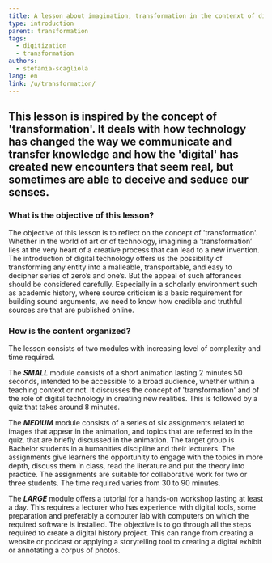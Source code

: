 ```yaml
---
title: A lesson about imagination, transformation in the contenxt of digital technology  o
type: introduction
parent: transformation
tags: 
  - digitization
  - transformation
authors: 
  - stefania-scagliola
lang: en
link: /u/transformation/
---
```

This lesson is inspired by the concept of 'transformation'. It deals with how technology has changed the way we communicate and transfer knowledge and how the 'digital' has created new encounters that seem real, but sometimes are able to deceive and seduce our senses. 
---
<!-- more -->

### What is the objective of this lesson?

<!-- section-contents -->
The objective of this lesson is to reflect on the concept of 'transformation'. Whether in the world of art or of technology, imagining a ‘transformation’ lies at the very heart of a creative process that can lead to a new invention. The introduction of digital technology offers us the possibility of transforming any entity into a malleable, transportable, and easy to decipher series of zero’s and one’s. But the appeal of such afforances should be considered carefully. Especially in a scholarly environment such as academic history, where source criticism is a basic requirement for building sound arguments, we need to know how credible and truthful sources are that are published online. 

<!-- section -->

### How is the content organized?

<!-- section-contents -->
The lesson consists of two modules with increasing level of complexity and time required.

The ***SMALL*** module consists of a short animation lasting 2 minutes 50 seconds, intended to be accessible to a broad audience, whether within a teaching context or not. It discusses the concept of 'transformation' and of the role of digital technology in creating new realities. This is followed by a quiz that takes around 8 minutes.

The ***MEDIUM*** module consists of a series of six assignments related to images that appear in the animation, and topics that are referred to in the quiz.  that are briefly discussed in the animation. The target group is Bachelor students in a humanities discipline and their lecturers. The assignments give learners the opportunity to engage with the topics in more depth, discuss them in class, read the literature and put the theory into practice. The assignments are suitable for collaborative work for two or three students. The time required varies from 30 to 90 minutes.

The ***LARGE*** module offers a tutorial for a hands-on workshop lasting at least a day. This requires a lecturer who has experience with digital tools, some preparation and preferably a computer lab with computers on which the required software is installed. The objective is to go through all the steps required to create a digital history project. This can range from creating a website or podcast or applying a storytelling tool to creating a digital exhibit or annotating a corpus of photos.

